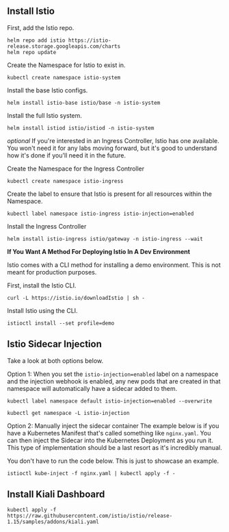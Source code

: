 ## Install Istio

First, add the Istio repo.

```
helm repo add istio https://istio-release.storage.googleapis.com/charts
helm repo update
```

Create the Namespace for Istio to exist in.
```
kubectl create namespace istio-system
```

Install the base Istio configs.
```
helm install istio-base istio/base -n istio-system
```

Install the full Istio system.
```
helm install istiod istio/istiod -n istio-system
```

*optional*
If you're interested in an Ingress Controller, Istio has one available. You won't need it for any labs moving forward, but it's good to understand how it's done if you'll need it in the future.

Create the Namespace for the Ingress Controller
```
kubectl create namespace istio-ingress
```

Create the label to ensure that Istio is present for all resources within the Namespace.
```
kubectl label namespace istio-ingress istio-injection=enabled
```

Install the Ingress Controller
```
helm install istio-ingress istio/gateway -n istio-ingress --wait
```

**If You Want A Method For Deploying Istio In A Dev Environment**

Istio comes with a CLI method for installing a demo environment. This is not meant for production purposes.

First, install the Istio CLI.
```
curl -L https://istio.io/downloadIstio | sh -
```

Install Istio using the CLI.
```
istioctl install --set profile=demo
```

## Istio Sidecar Injection

Take a look at both options below.

Option 1: When you set the `istio-injection=enabled` label on a namespace and the injection webhook is enabled, any new pods that are created in that namespace will automatically have a sidecar added to them.

```
kubectl label namespace default istio-injection=enabled --overwrite
```

```
kubectl get namespace -L istio-injection
```

Option 2: Manually inject the sidecar container
The example below is if you have a Kubernetes Manifest that's called something like `nginx.yaml`. You can then inject the Sidecar into the Kubernetes Deployment as you run it. This type of implementation should be a last resort as it's incredibly manual.

You don't have to run the code below. This is just to showcase an example.
```
istioctl kube-inject -f nginx.yaml | kubectl apply -f -
```

## Install Kiali Dashboard

```
kubectl apply -f https://raw.githubusercontent.com/istio/istio/release-1.15/samples/addons/kiali.yaml
```